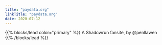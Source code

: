 ```yaml
---
title: "paydata.org"
linkTitle: "paydata.org"
date: 2020-07-12
---
```



{{% blocks/lead color="primary" %}}
A Shadowrun fansite, by @penllawen
{{% /blocks/lead %}}
